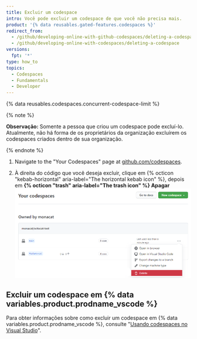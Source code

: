 ```yaml
---
title: Excluir um codespace
intro: Você pode excluir um codespace de que você não precisa mais.
product: '{% data reusables.gated-features.codespaces %}'
redirect_from:
  - /github/developing-online-with-github-codespaces/deleting-a-codespace
  - /github/developing-online-with-codespaces/deleting-a-codespace
versions:
  fpt: '*'
type: how_to
topics:
  - Codespaces
  - Fundamentals
  - Developer
---
```


 

{% data reusables.codespaces.concurrent-codespace-limit %}

{% note %}

**Observação:** Somente a pessoa que criou um codespace pode excluí-lo. Atualmente, não há forma de os proprietários da organização excluírem os codespaces criados dentro de sua organização.

{% endnote %}

1. Navigate to the "Your Codespaces" page at [github.com/codespaces](https://github.com/codespaces).

2. À direita do código que você deseja excluir, clique em {% octicon "kebab-horizontal" aria-label="The horizontal kebab icon" %}, depois em **{% octicon "trash" aria-label="The trash icon" %} Apagar** ![Botão excluir](/assets/images/help/codespaces/delete-codespace.png)

## Excluir um codespace em {% data variables.product.prodname_vscode %}

Para obter informações sobre como excluir um codespace em {% data variables.product.prodname_vscode %}, consulte "[Usando codespaces no Visual Studio](/codespaces/developing-in-codespaces/using-codespaces-in-visual-studio-code#deleting-a-codespace-in-visual-studio-code)".
